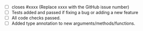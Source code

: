 - [ ] closes #xxxx (Replace xxxx with the GitHub issue number)
- [ ] Tests added and passed if fixing a bug or adding a new feature
- [ ] All code checks passed.
- [ ] Added type annotation to new arguments/methods/functions.